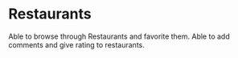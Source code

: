 # Restaurants
Able to browse through Restaurants and favorite them. Able to add comments and give rating to restaurants.
